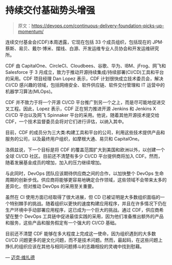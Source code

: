# 持续交付基础势头增强

> 原文：<https://devops.com/continuous-delivery-foundation-picks-up-momentum/>

连续交付基金会(CDF)本周透露，它现在包括 33 个成员组织，包括现在的 JPM·蔡斯、易贝、戴尔·博米、摆线、白源、开发运维专业人员协会和开发运维研究所。

CDF 由 CapitalOne、CircleCI、Cloudbees、谷歌、华为、IBM、jFrog、网飞和 Salesforce 于 3 月成立，致力于推动开源持续集成/持续部署(CI/CD)工具和平台的采用。CDF 项目经理 Dan Lopez 表示，CDF 计划很快成立技术委员会，解决 CI/CD 感兴趣的领域，包括网络安全、软件供应链、软件交付管理和 IT 运营中的机器学习算法(MLOps)。

CDF 并不致力于将一个开源 CI/CD 平台推广到另一个之上，而是尽可能地促进交叉工程。因此，Lopez 表示，CDF 正在努力推进开源 Jenkins 和 Jenkins X CI/CD 平台以及网飞 Spinnaker 平台的采用。他说，随着其他开源技术提交给 CDF，一个技术监督委员会将对它们进行评估，以纳入其中。

目前，CDF 的成员分为三大类:构建工具和平台的公司，利用这些技术提供产品和服务的公司，以及最终用户组织，如摩根大通、易贝和 CapitalOne。

洛佩兹说，下一个目标是将 CDF 的覆盖范围扩大到美国和欧洲以外，以创建一个全球 CI/CD 社区。目前还不清楚有多少 CI/CD 平台提供商将加入 CDF。然而，随着发展基金成员的增加，加入的压力继续增加。

与此同时，DevOps 团队应该期待供应商之间的合作，以加快整个 DevOps 生命周期的创新步伐。供应商将能够更容易地确定合作领域，这些领域不会带来太多的差异化，但对推动 DevOps 的采用至关重要。

虽然在 CI 使用方面已经取得了很大进展，但 CD 已被证明是大多数组织面临的一个特别棘手的挑战。随着组织以更快的速度构建应用程序，并且在许多情况下仍在生产环境中手动部署应用程序，这已成为一个巨大的挑战。通过 CDF，供应商希望在整个 DevOps 工具链中促进最佳实践的采用，因为他们准备推出额外的产品和服务，这些产品和服务假定有一个强大的 CI/CD 基础。

目前还不清楚 CDF 能够在多大程度上完成这一使命，因为组织遇到的大多数 CI/CD 问题更多的是文化问题，而不是技术问题。然而，最起码，在这些问题上挣扎的组织应该在其他与相同问题搏斗的志趣相投的灵魂中找到慰藉。

— [迈克·维扎德](https://devops.com/author/mike-vizard/)